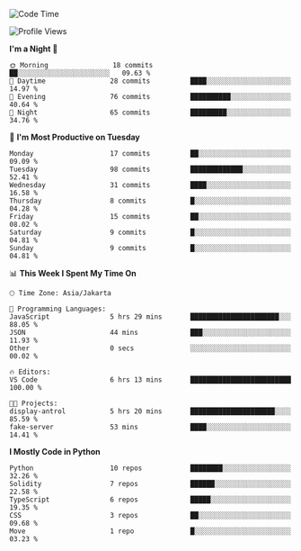 <!--START_SECTION:waka-->
![Code Time](http://img.shields.io/badge/Code%20Time-1%2C599%20hrs%2049%20mins-blue)

![Profile Views](http://img.shields.io/badge/Profile%20Views-29-blue)

**I'm a Night 🦉** 

```text
🌞 Morning                18 commits          ██░░░░░░░░░░░░░░░░░░░░░░░   09.63 % 
🌆 Daytime                28 commits          ████░░░░░░░░░░░░░░░░░░░░░   14.97 % 
🌃 Evening                76 commits          ██████████░░░░░░░░░░░░░░░   40.64 % 
🌙 Night                  65 commits          █████████░░░░░░░░░░░░░░░░   34.76 % 
```
📅 **I'm Most Productive on Tuesday** 

```text
Monday                   17 commits          ██░░░░░░░░░░░░░░░░░░░░░░░   09.09 % 
Tuesday                  98 commits          █████████████░░░░░░░░░░░░   52.41 % 
Wednesday                31 commits          ████░░░░░░░░░░░░░░░░░░░░░   16.58 % 
Thursday                 8 commits           █░░░░░░░░░░░░░░░░░░░░░░░░   04.28 % 
Friday                   15 commits          ██░░░░░░░░░░░░░░░░░░░░░░░   08.02 % 
Saturday                 9 commits           █░░░░░░░░░░░░░░░░░░░░░░░░   04.81 % 
Sunday                   9 commits           █░░░░░░░░░░░░░░░░░░░░░░░░   04.81 % 
```


📊 **This Week I Spent My Time On** 

```text
🕑︎ Time Zone: Asia/Jakarta

💬 Programming Languages: 
JavaScript               5 hrs 29 mins       ██████████████████████░░░   88.05 % 
JSON                     44 mins             ███░░░░░░░░░░░░░░░░░░░░░░   11.93 % 
Other                    0 secs              ░░░░░░░░░░░░░░░░░░░░░░░░░   00.02 % 

🔥 Editors: 
VS Code                  6 hrs 13 mins       █████████████████████████   100.00 % 

🐱‍💻 Projects: 
display-antrol           5 hrs 20 mins       █████████████████████░░░░   85.59 % 
fake-server              53 mins             ████░░░░░░░░░░░░░░░░░░░░░   14.41 % 
```

**I Mostly Code in Python** 

```text
Python                   10 repos            ████████░░░░░░░░░░░░░░░░░   32.26 % 
Solidity                 7 repos             ██████░░░░░░░░░░░░░░░░░░░   22.58 % 
TypeScript               6 repos             █████░░░░░░░░░░░░░░░░░░░░   19.35 % 
CSS                      3 repos             ██░░░░░░░░░░░░░░░░░░░░░░░   09.68 % 
Move                     1 repo              █░░░░░░░░░░░░░░░░░░░░░░░░   03.23 % 
```




<!--END_SECTION:waka-->
